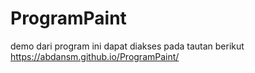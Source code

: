 # ProgramPaint
demo dari program ini dapat diakses pada tautan berikut
https://abdansm.github.io/ProgramPaint/

